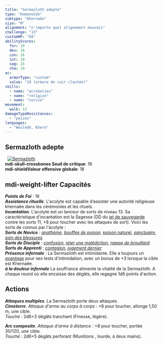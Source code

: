 ```yaml
---
title: "Sermazloth adepte"
type: "Humanoïde"
subtype: "Khernaëe"
size: "M"
alignment: "n'importe quel alignement mauvais"
challenge: "13"
customHP: "68"
abilityScores:
  for: 10
  dex: 16
  con: 16
  int: 10
  sag: 16
  cha: 10
ac:
  armorType: "custom"
  value: "19 (armure de cuir cloutée)"
skills:
  - name: "acrobaties"
  - name: "religion"
  - name: "survie"
movement:
  walk: 12
damageTypeResistances:
  - "poison"
languages:
  - "Wesledh, Khern"
---
```

## Sermazloth adepte
&nbsp;
[![Sermazloth](https://www.douaratil.fr/illustrations/archetype/sermazloth5300.jpeg)](https://www.douaratil.fr/illustrations/archetype/sermazloth5.jpeg)   
**<v-icon>mdi-skull-crossbones</v-icon> Seuil de critique**: 16            
**<v-icon>mdi-shield</v-icon>Valeur offensive globale**: 18     
## <v-icon>mdi-weight-lifter</v-icon> Capacités
_**Points de Foi**_ : 16  
_**Assistance rituelle**_. L'acolyte est capable d’assister une autorité religieuse khernaëe dans les cérémonies et les rituels.  
_**Incantation**_. L'acolyte est un lanceur de sorts de niveau 13. Sa caractéristique d'incantation est la Sagesse (DD du [jet de sauvegarde](/utiliser-les-caracteristiques/#jets-de-sauvegarde) contre les sorts 11, +8 pour toucher avec les attaques de sort). Voici les sorts de connus par l'acolyte :     
_**Sorts de Novice**_ : [_anathème_](/grimoire/anatheme/), [_bouffée de poison_](/grimoire/bouffee-de-poison/), [poison naturel](/grimoire/poison-naturel/), [_sanctuaire_](/grimoire/sanctuaire/), [_soin des blessures_](/grimoire/soin-des-blessures/)   
_**Sorts de Disciple**_ : [_confusion_](/grimoire/confusion/), [_jeter une malédiction_](/grimoire/jeter-une-malediction/), [_nappe de brouillard_](/grimoire/nappe-de-brouillard/)       
_**Sorts de Apprenti**_ : [_contagion_](/grimoire/contagion/), [_jugement dernier_](/grimoire/jugement-dernier/)  
_**Présence infernale**_ : La Sermazloth est intimidante. Elle a toujours un [_avantage_](/utiliser-les-caracteristiques/#avantage-et-desavantage) pour ses tests d'intimidation, avec un bonus de +3 lorsque la cible est Khernaëe.   
_**à la douleur infernale**_ La souffrance alimente la vitalité de la Sermazloth. A chaque round où elle encaisse des dégâts, elle regagne 1d6 points d'action.  

## Actions  
_**Attaques multiples**_. La Sermazloth porte deux attaques.  
_**Cimeterre**_. _Attaque d'arme au corps à corps_ : +8 pour toucher, allonge 1,50 m, une cible.  
_Touché_ : 2d6+3 dégâts tranchant (Finesse, légère).  

_**Arc composite**_. _Attaque d'arme à distance_ : +8 pour toucher, portée 30/120, une cible.  
_Touché_ : 2d6+5 dégâts perforant (Munitions , lourde, à deux mains).  

